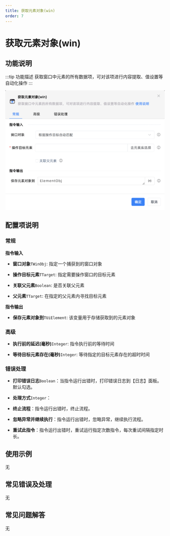 ```yaml
---
title: 获取元素对象(win)
order: 7
---
```


# 获取元素对象(win)

## 功能说明

:::tip 功能描述
获取窗口中元素的所有数据项，可对该项进行内容提取、值设置等自动化操作
:::

![获取元素对象(win)](../../../assets/获取元素对象(win)_command.png)

## 配置项说明

### 常规

**指令输入**

- **窗口对象**`TWinObj`: 指定一个捕获到的窗口对象

- **操作目标元素**`TTarget`: 指定需要操作窗口的目标元素

- **关联父元素**`Boolean`: 是否关联父元素

- **父元素**`TTarget`: 在指定的父元素内寻找目标元素


**指令输出**

- **保存元素对象到**`TUiElement`: 该变量用于存储获取到的元素对象

### 高级

- **执行前的延迟(毫秒)**`Integer`: 指令执行前的等待时间

- **等待目标元素存在(毫秒)**`Integer`: 等待指定的目标元素存在的超时时间

### 错误处理

- **打印错误日志**`Boolean`：当指令运行出错时，打印错误日志到【日志】面板。默认勾选。

- **处理方式**`Integer`：

 - **终止流程**：指令运行出错时，终止流程。

 - **忽略异常并继续执行**：指令运行出错时，忽略异常，继续执行流程。

 - **重试此指令**：指令运行出错时，重试运行指定次数指令，每次重试间隔指定时长。

## 使用示例
无

## 常见错误及处理

无

## 常见问题解答

无

